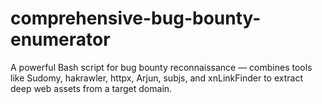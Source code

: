 # comprehensive-bug-bounty-enumerator
A powerful Bash script for bug bounty reconnaissance — combines tools like Sudomy, hakrawler, httpx, Arjun, subjs, and xnLinkFinder to extract deep web assets from a target domain.
